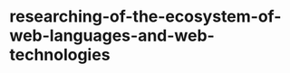 # researching-of-the-ecosystem-of-web-languages-and-web-technologies
<script src="main.js"></script>
